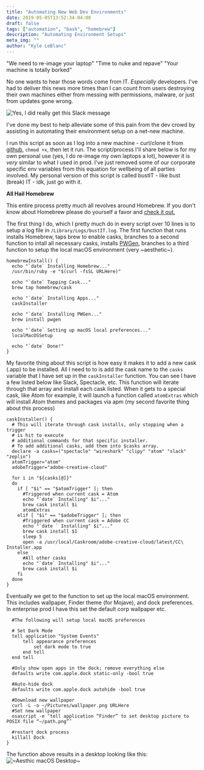 ```yaml
---
title: "Automating New Web Dev Environments"
date: 2019-05-05T13:52:34-04:00
draft: false
tags: ["automation", "bash", "homebrew"]
description: "Automating Environment Setups"
meta_img: ""
author: "Kyle LeBlanc"
---
```


"We need to re-image your laptop" "Time to nuke and repave" "Your machine is totally borked"

No one wants to hear those words come from IT. *Especially* developers. I've had to deliver this news more times than I can count from users destroying their own machines either from messing with permissions, malware, or just from updates gone wrong.

![Yes, I did really get this Slack message](/img/undo.png)

I've done my best to help alleviate some of this pain from the dev crowd by assisting in automating their environment setup on a net-new machine.

I run this script as soon as I log into a new machine - curl/clone it from [github](https://github.com/leblanck/bustit), `chmod +x`, then let it run. The script/process I'll share below is for my own personal use (yes, I do re-image my own laptops a lot), however it is *very* similar to what I used in prod. I've just removed some of our corporate specific env variables from this equation for wellbeing of all parties involved. My personal version of this script is called bustIT - like bust (break) IT - idk, just go with it.

**All Hail Homebrew**

This entire process pretty much all revolves around Homebrew. If you don't know about Homebrew please do yourself a favor and [check it out.](https://brew.sh/)

The first thing I do, which I pretty much do in every script over 10 lines is to setup a log file in `/Library/Logs/bustIT.log`. The first function that runs installs Homebrew, taps brew to enable casks, branches to a second function to intall all necessary casks, installs [PWGen](https://blog.tnyc.me/pwgen-on-linux-and-osx), branches to a third function to setup the local macOS environment (very ~aesthetic~).

```
homebrewInstall() {
  echo "`date` Installing Homebrew..."
  /usr/bin/ruby -e "$(curl -fsSL URLHere)"

  echo "`date` Tapping Cask..."
  brew tap homebrew/cask

  echo "`date` Installing Apps..."
  caskInstaller

  echo "`date` Installing PWGen..."
  brew install pwgen

  echo "`date` Setting up macOS local preferences..."
  localMacOSSetup

  echo "`date` Done!"
}
```

My favorite thing about this script is how easy it makes it to add a new cask (.app) to be installed. All I need to to is add the cask name to the `casks` variable that I have set up in the `caskInstaller` function. You can see I have a few listed below like Slack, Spectacle, etc. This function will iterate through that array and install each cask listed. When it gets to a special cask, like Atom for example, it will launch a function called `atomExtras` which will install Atom themes and packages via apm (my second favorite thing about this process)


```
caskInstaller() {
  # This will iterate through cask installs, only stopping when a trigger
  # is hit to execute
  # additional commands for that specific installer.
  # To add additional casks, add them into $casks array.
  declare -a casks=("spectacle" "wireshark" "clipy" "atom" "slack" "zeplin")
  atomTrigger="atom"
  adobeTrigger="adobe-creative-cloud"

  for i in "${casks[@]}"
  do
    if [ "$i" == "$atomTrigger" ]; then
      #Triggered when current cask = Atom
      echo "`date` Installing" $i"..."
      brew cask install $i
      atomExtras
    elif [ "$i" == "$adobeTrigger" ]; then
      #Triggered when current cask = Adobe CC
      echo "`date ` Installing" $i"..."
      brew cask install $1
      sleep 5
      open -a /usr/local/Caskroom/adobe-creative-cloud/latest/CC\ Installer.app
    else
      #All other casks
      echo "`date` Installing" $i"..."
      brew cask install $i
    fi
  done
}
```
Eventually we get to the function to set up the local macOS environment. This includes wallpaper, Finder theme (for Mojave), and dock preferences. In enterprise prod I have this set the default corp wallpaper etc.

```localMacOSSetup() {
  #The following will setup local macOS preferences

  # Set Dark Mode
  tell application "System Events"
      tell appearance preferences
          set dark mode to true
      end tell
  end tell

  #Only show open apps in the dock; remove everything else
  defaults write com.apple.dock static-only -bool true

  #Auto-hide dock
  defaults write com.apple.dock autohide -bool true

  #Download new wallpaper
  curl -L -o ~/Pictures/wallpaper.png URLHere
  #Set new wallpaper
  osascript -e ‘tell application “Finder” to set desktop picture to POSIX file “~/path.png”’

  #restart dock process
  killall Dock
}
```

The function above results in a desktop looking like this:
![~Aesthic macOS Desktop~](/img/desktop.png)
